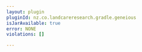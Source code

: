 ```yaml
---
layout: plugin
pluginId: nz.co.landcareresearch.gradle.geneious
isJarAvailable: true
error: NONE
violations: []

---
```

